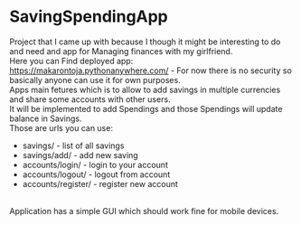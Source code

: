 # SavingSpendingApp

Project that I came up with because I though it might be interesting to do and need and app for Managing finances with my girlfriend.<br>
Here you can Find deployed app: https://makarontoja.pythonanywhere.com/ - For now there is no security so basically anyone can use it for own purposes.<br>
Apps main fetures which is to allow to add savings in multiple currencies and share some accounts with other users.<br>
It will be implemented to add Spendings and those Spendings will update balance in Savings.<br>
Those are urls you can use:<br>
- savings/ - list of all savings<br>
- savings/add/ - add new saving<br>
- accounts/login/ - login to your account<br>
- accounts/logout/ - logout from account<br>
- accounts/register/ - register new account<br>
<br>
Application has a simple GUI which should work fine for mobile devices.<br>
